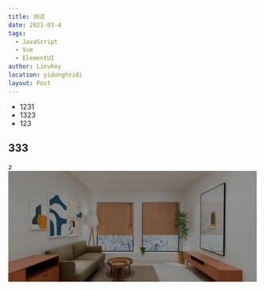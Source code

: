 ```yaml
---
title: 测试
date: 2021-03-4
tags: 
  - JavaScript
  - Vue
  - ElementUI
author: LinvKey
location: yidonghzidi
layout: Post
---
```


- 1231
- 1323
- 123

## 333

z![img1.21f77db](../../images/img1.21f77db.png)

